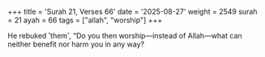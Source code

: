 +++
title = 'Surah 21, Verses 66'
date = '2025-08-27'
weight = 2549
surah = 21
ayah = 66
tags = ["allah", "worship"]
+++

He rebuked ˹them˺, “Do you then worship—instead of Allah—what can neither benefit nor harm you in any way?
